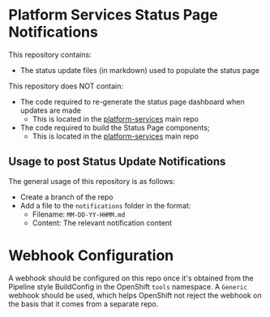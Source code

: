 # Platform Services Status Page Notifications
This repository contains: 
- The status update files (in markdown) used to populate the status page

This repository does NOT contain: 
- The code required to re-generate the status page dashboard when updates are made
  - This is located in the [platform-services](https://github.com/BCDevOps/platform-services/tree/master/apps/statuspage/dashboard_updater) main repo
- The code required to build the Status Page components; 
  - This is located in the [platform-services](https://github.com/BCDevOps/platform-services/tree/master/apps/statuspage) main repo

## Usage to post Status Update Notifications
The general usage of this repository is as follows: 
- Create a branch of the repo
- Add a file to the `notifications` folder in the format: 
  - Filename: `MM-DD-YY-HHMM.md`
  - Content: The relevant notification content

# Webhook Configuration
A webhook should be configured on this repo once it's obtained from the Pipeline style BuildConfig in the OpenShift `tools` namespace. 
A `Generic` webhook should be used, which helps OpenShift not reject the webhook on the basis that it comes from a separate repo. 
